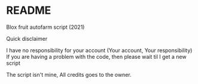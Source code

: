 # README
Blox fruit autofarm script (2021)

Quick disclaimer

I have no responsibility for your account (Your account, Your responsibility) If you are having a problem with the code, then please wait til I get a new script

The script isn't mine, All credits goes to the owner.
